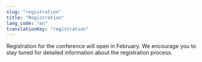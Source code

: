 ```yaml
---
slug: "registration"
title: "Registration"
lang_code: "en"
translationKey: "registration"
---
```


Registration for the conference will open in February. We encourage you to stay tuned for detailed information about the registration process. 

<!--
In Person Registration has been filled up. However, virtual attendance remains open.
Please register at the following link:
<https://events.myconferencesuite.com/DRIConnect/reg/landing>

## Cost

There is no cost to attend this event.
However, flight, accommodations and any meals outside of the event
offerings are the responsibility of each attendee to coordinate.

-->